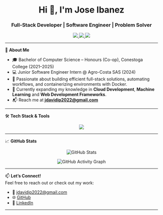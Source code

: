 <h1 align="center">Hi 👋, I'm Jose Ibanez</h1>
<h3 align="center">Full-Stack Developer | Software Engineer | Problem Solver</h3>

<p align="center">
  <a href="mailto:jdavidip2022@gmail.com" target="_blank">
    <img src="https://img.shields.io/badge/email-%23D14836.svg?&style=for-the-badge&logo=gmail&logoColor=white" />
  </a>
  <a href="https://github.com/jdavidIP">
    <img src="https://img.shields.io/badge/GitHub-%2312100E.svg?&style=for-the-badge&logo=github&logoColor=white" />
  </a>
  <a href="https://www.linkedin.com/in/jose-ibanez-polo-622314253" target="_blank">
    <img src="https://img.shields.io/badge/LinkedIn-%230077B5.svg?&style=for-the-badge&logo=linkedin&logoColor=white" />
  </a>
</p>

---

🌟 **About Me**  
- 🎓 Bachelor of Computer Science – Honours (Co-op), Conestoga College (2021–2025)
- 💻 Junior Software Engineer Intern @ Agro-Costa SAS (2024)  
- 🚀 Passionate about building efficient full-stack solutions, automating workflows, and containerizing environments with Docker.  
- 🧠 Currently expanding my knowledge in **Cloud Development**, **Machine Learning** and **Web Development Frameworks**.  
- 📬 Reach me at **jdavidip2022@gmail.com**

---

🛠️ **Tech Stack & Tools**  

<p align="center">
  <img src="https://skillicons.dev/icons?i=cpp,cs,python,php,js,ts,react,nodejs,django,flask,dotnet,html,css,mysql,postgres,sqlite,docker,linux,git,github,azure" />
</p>

---

📈 **GitHub Stats**  

<p align="center">
  <img src="https://github-readme-stats.vercel.app/api?username=jdavidIP&show_icons=true&theme=radical" alt="GitHub Stats" />
</p>

<p align="center">
  <img src="https://github-readme-activity-graph.vercel.app/graph?username=jdavidIP&theme=react-dark" alt="GitHub Activity Graph" />
</p>

---

📫 **Let’s Connect!**  
Feel free to reach out or check out my work:  
- 💌 jdavidip2022@gmail.com  
- 🌐 [GitHub](https://github.com/jdavidIP)  
- 💼 [LinkedIn](https://www.linkedin.com/in/jose-ibanez-polo-622314253)

---
